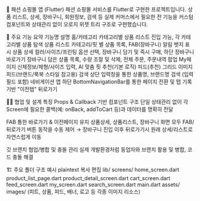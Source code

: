 🛒 패션 쇼핑몰 앱 (Flutter)
패션 쇼핑몰 서비스를 Flutter로 구현한 프로젝트입니다.
상품 리스트, 상세, 장바구니, 회원정보, 검색 등 실제 커머스에서 필요한 전 기능을 커스텀 컴포넌트와 상태관리 없이 오로지 위젯 트리 구조로 구현했습니다.

🚀 주요 기능 요약
기능명	설명
홈/카테고리	카테고리별 상품 리스트 진입 가능, 각 카테고리별 상품 탐색
상품 리스트	카테고리/핏 별 상품 목록, FAB(장바구니) 알림 뱃지 표시
상품 상세	컬러/사이즈/프린팅 옵션 선택, 장바구니 담기 및 즉시 구매, 하단 장바구니 바로가기
장바구니	담은 상품 목록, 수량 조절 및 삭제, 전체 주문, 주문내역 팝업
My페이지	신체정보/체형/사이즈 입력, AI 맞춤 핏 추천(기본 로직)
피드(추천)	그리드 이미지 피드(브랜드/룩북 스타일 참고용)
검색	상단 입력창을 통한 상품명, 브랜드명 검색 (입력 필드 포함)
네비게이션	앱 하단 BottomNavigationBar를 통한 페이지 전환 및 탭 기록 기반 "이전탭" 뒤로가기

🧑‍💻 협업 및 설계 특징
Props & Callback 기반 컴포넌트 구조
단일 상태관리 없이 각 Screen에 필요한 콜백(예: onBack, addToCart 등)과 데이터를 명확히 전달

FAB 통한 바로가기 & 이전페이지 유지
상품상세, 상품리스트, 장바구니 화면 모두 FAB/뒤로가기 버튼 동작을 수동 제어 →
장바구니 진입 이후 뒤로가기시 원래 상세/리스트로 자연스럽게 이동

깃 브랜치 협업/병합 및 충돌 관리
실제 개발환경처럼 동업자와 브랜치 활용 및 병합, 코드 충돌 해결

🏗️ 주요 폴더 구조 예시
plaintext
복사
편집
lib/
  screens/
    home_screen.dart
    product_list_page.dart
    product_detail_screen.dart
    cart_screen.dart
    feed_screen.dart
    my_screen.dart
    search_screen.dart
  main.dart
  assets/
    images/
      (피트, 상품, 피드, 배너, 로고 등 각종 이미지 리소스)
